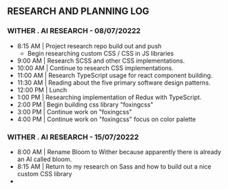 ## RESEARCH AND PLANNING LOG

### WITHER . AI RESEARCH - 08/07/20222

- 8:15 AM | Project research repo build out and push
  - Begin researching custom CSS / CSS in JS libraries
- 9:00 AM | Research SCSS and other CSS implementations.
- 10:00 AM | Continue to research CSS implementations.
- 11:00 AM | Research TypeScript usage for react component building.
- 11:30 AM | Reading about the five primary software design patterns.
- 12:00 PM | Lunch
- 1:00 PM | Researching implementation of Redux with TypeScript.
- 2:00 PM | Begin building css library "foxingcss"
- 3:00 PM | Continue work on "foxingcss"
- 4:00 PM | Continue work on "foxingcss" focus on color palette

### WITHER . AI RESEARCH - 15/07/20222

- 8:00 AM | Rename Bloom to Wither because apparently there is already an AI called bloom.
- 8:15 AM | Return to my research on Sass and how to build out a nice custom CSS library
-
